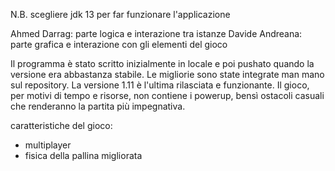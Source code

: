 N.B. scegliere jdk 13 per far funzionare l'applicazione

Ahmed Darrag: parte logica e interazione tra istanze
Davide Andreana: parte grafica e interazione con gli elementi del gioco

Il programma è stato scritto inizialmente in locale e poi pushato quando la versione era abbastanza stabile. 
Le migliorie sono state integrate man mano sul repository.
La versione 1.11 è l'ultima rilasciata e funzionante. 
Il gioco, per motivi di tempo e risorse, non contiene i powerup, bensì ostacoli casuali che renderanno la partita più impegnativa.

caratteristiche del gioco:
- multiplayer
- fisica della pallina migliorata

